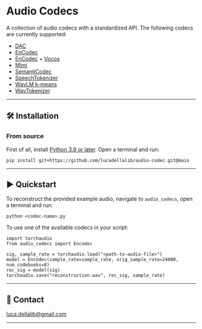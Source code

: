 # Audio Codecs

A collection of audio codecs with a standardized API. The following codecs are currently supported:

- [DAC](https://arxiv.org/abs/2306.06546)
- [EnCodec](https://arxiv.org/abs/2210.13438)
- [EnCodec](https://arxiv.org/abs/2210.13438) + [Vocos](https://arxiv.org/abs/2306.00814)
- [Mimi](https://kyutai.org/Moshi.pdf)
- [SemantiCodec](https://arxiv.org/abs/2405.00233)
- [SpeechTokenizer](https://arxiv.org/abs/2308.16692)
- [WavLM k-means](https://arxiv.org/abs/2312.09747)
- [WavTokenizer](https://arxiv.org/abs/2408.16532)

---------------------------------------------------------------------------------------------------------

## 🛠️️ Installation

### From source

First of all, install [Python 3.8 or later](https://www.python.org). Open a terminal and run:

```
pip install git+https://github.com/lucadellalib/audio-codec.git@main
```

---------------------------------------------------------------------------------------------------------

## ▶️ Quickstart

To reconstruct the provided example audio, navigate to `audio_codecs`, open a terminal and run:

```
python <codec-name>.py
```

To use one of the available codecs in your script:

```
import torchaudio
from audio_codecs import Encodec

sig, sample_rate = torchaudio.load("<path-to-audio-file>")
model = Encodec(sample_rate=sample_rate, orig_sample_rate=24000, num_codebooks=8)
rec_sig = model(sig)
torchaudio.save("reconstruction.wav", rec_sig, sample_rate)
```

---------------------------------------------------------------------------------------------------------

## 📧 Contact

[luca.dellalib@gmail.com](mailto:luca.dellalib@gmail.com)

---------------------------------------------------------------------------------------------------------
